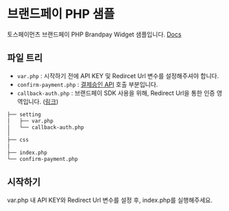 # 브랜드페이 PHP 샘플

토스페이먼츠 브랜드페이 PHP Brandpay Widget 샘플입니다. [Docs](https://docs.tosspayments.com/guides/brandpay/overview)


## 파일 트리 

- `var.php` : 시작하기 전에 API KEY 및 Redircet Url 변수를 설정해주셔야 합니다. 
- `confirm-payment.php` : [결제승인 API](https://docs.tosspayments.com/reference/brandpay#%EA%B2%B0%EC%A0%9C-%EC%8A%B9%EC%9D%B8) 호출 부분입니다. 
- `callback-auth.php` : 브랜드페이 SDK 사용을 위해, Redirect Url을 통한 인증 영역입니다. ([링크](https://docs.tosspayments.com/guides/brandpay/auth))

```sh
├── setting
│   ├── var.php 
│   └── callback-auth.php   
│
├── css
│
├── index.php 
└── confirm-payment.php
```

## 시작하기 

var.php 내 API KEY와 Redirect Url 변수를 설정 후, index.php를 실행해주세요.


